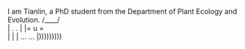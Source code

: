 I am Tianlin, a PhD student from the Department of Plant Ecology and Evolution.
 /\____/\
| .    . |
|=  u  =  \
|          |
| ...  ... |)))))))))